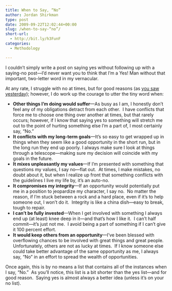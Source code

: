 ```yaml
---
title: When to Say, “No”
author: Jordan Shirkman
type: post
date: 2009-09-22T12:02:44+00:00
slug: /when-to-say-“no”/
short-url:
  - http://bit.ly/h3FunF
categories:
  - Methodology

---
```

I couldn’t simply write a post on saying yes without following up with a saying-no post—I’d never want you to think that I’m a Yes! Man without that important, two-letter word in my vernacular.

<p style="text-align:center;">
</p>

At any rate, I struggle with no at times, but for good reasons (as [you saw yesterday](http://jshirkman.wordpress.com/2009/09/21/when-to-say-yes/)); however, I do work up the courage to utter the tiny word when:

  * **Other things I’m doing would suffer**—As busy as I am, I honestly don’t feel any of my obligations detract from each other.  I have conflicts that force me to choose one thing over another at times, but that rarely occurs; however, if I know that saying yes to something will stretch me out to the point of hurting something else I’m a part of, I most certainly say, “No.”
  * **It conflicts with my long-term goals**—It’s so easy to get wrapped up in things when they seem like a good opportunity in the short run, but in the long run they end up poorly. I always make sure I look at things through a telescope—making sure my decision will coincide with my goals in the future.
  * **It mixes unpleasantly my values**—If I’m presented with something that questions my values, I say no—flat out.  At times, I make mistakes, no doubt about it, but when I realize up front that something conflicts with the guidelines I live my life by, it’s an auto-no.
  * **It compromises my integrity**—If an opportunity would potentially put me in a position to jeopardize my character, I say no.  No matter the reason, if I’m stuck between a rock and a hard place, even if it’s to help someone out, I won’t do it.  Integrity is like a china dish—easy to break, tough to repair.
  * **I can’t be fully invested**—When I get involved with something I always end up (at least) knee deep in it—and that’s how I like it.  I can’t half commit—it’s just not me.  I avoid being a part of something if I can’t give it 100 percent effort.
  * **It would keep others from an opportunity**—I’ve been blessed with overflowing chances to be involved with great things and great people.  Unfortunately, others are not as lucky at times.  If I know someone else could take better advantage of the same opportunity as me, I always say, &#8220;No&#8221; in an effort to spread the wealth of opportunities.

Once again, this is by no means a list that contains all of the instances when I say, “No.”  As you’ll notice, this list is a bit shorter than the yes list—and for good reason.  Saying yes is almost always a better idea (unless it’s on your no list).
